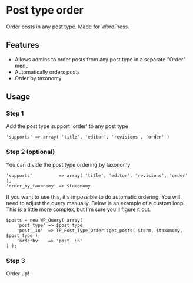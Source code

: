 Post type order
===============

Order posts in any post type. Made for WordPress.

## Features

- Allows admins to order posts from any post type in a separate "Order" menu
- Automatically orders posts
- Order by taxonomy

## Usage

### Step 1
Add the post type support 'order' to any post type
	
	'supports' => array( 'title', 'editor', 'revisions', 'order' )

### Step 2 (optional)
You can divide the post type ordering by taxonomy

	'supports'          => array( 'title', 'editor', 'revisions', 'order' ),
	'order_by_taxonomy' => $taxonomy

If you want to use this, it's impossible to do automatic ordering. You will need to adjust the query manually.
Below is an example of a custom loop. This is a little more complex, but I'm sure you'll figure it out.

	$posts = new WP_Query( array(
		'post_type' => $post_type,
		'post__in'  => TP_Post_Type_Order::get_posts( $term, $taxonomy, $post_type ),
		'orderby'   => 'post__in'
	) );

### Step 3
Order up!